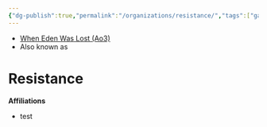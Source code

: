 ```yaml
---
{"dg-publish":true,"permalink":"/organizations/resistance/","tags":["galacticsenate imperialsenate","resistance firstorder","sith jedi","faction"],"noteIcon":"saber1"}
---
```


- [When Eden Was Lost (Ao3)](https://archiveofourown.org/works/19334440)
- Also known as

# Resistance


**Affiliations** 
- test
